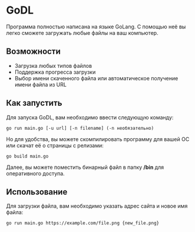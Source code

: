# GoDL
Программа полностью написана на языке GoLang. С помощью неё вы легко сможете загружать любые файлы на ваш компьютер.

## Возможности
* Загрузка любых типов файлов
* Поддержка прогресса загрузки
* Выбор имени скаченного файла или автоматическое получение имени файла из URL

## Как запустить
Для запуска GoDL, вам необходимо ввести следующую команду:
```
go run main.go [-u url] [-n filename] (-n необязательно)
```
Но для удобства, вы можете скомпилировать программу для вашей ОС или скачат её о страницы с релизами:
```
go build main.go
```
Далее, вы можете поместить бинарный файл в папку **/bin** для оперативного доступа.

## Использование
Для загрузки файла, вам необходимо указать адрес сайта и новое имя файла:
```
go run main.go https://example.com/file.png {new_file.png}
```
